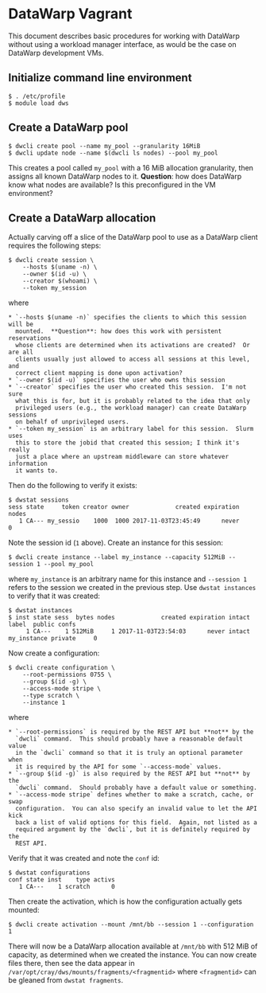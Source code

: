 # DataWarp Vagrant

This document describes basic procedures for working with DataWarp without using
a workload manager interface, as would be the case on DataWarp development VMs.

## Initialize command line environment

    $ . /etc/profile
    $ module load dws

## Create a DataWarp pool

    $ dwcli create pool --name my_pool --granularity 16MiB
    $ dwcli update node --name $(dwcli ls nodes) --pool my_pool

This creates a pool called `my_pool` with a 16 MiB allocation granularity, then
assigns all known DataWarp nodes to it.  **Question**: how does DataWarp know
what nodes are available?  Is this preconfigured in the VM environment?

## Create a DataWarp allocation

Actually carving off a slice of the DataWarp pool to use as a DataWarp client
requires the following steps:

    $ dwcli create session \
        --hosts $(uname -n) \
        --owner $(id -u) \
        --creator $(whoami) \
        --token my_session

where

    * `--hosts $(uname -n)` specifies the clients to which this session will be
      mounted.  **Question**: how does this work with persistent reservations
      whose clients are determined when its activations are created?  Or are all
      clients usually just allowed to access all sessions at this level, and
      correct client mapping is done upon activation?
    * `--owner $(id -u)` specifies the user who owns this session
    * `--creator` specifies the user who created this session.  I'm not sure
      what this is for, but it is probably related to the idea that only
      privileged users (e.g., the workload manager) can create DataWarp sessions
      on behalf of unprivileged users.
    * `--token my_session` is an arbitrary label for this session.  Slurm uses
      this to store the jobid that created this session; I think it's really
      just a place where an upstream middleware can store whatever information
      it wants to.

Then do the following to verify it exists:

    $ dwstat sessions
    sess state     token creator owner             created expiration nodes 
       1 CA--- my_sessio    1000  1000 2017-11-03T23:45:49      never     0 

Note the session id (`1` above).  Create an instance for this session:

    $ dwcli create instance --label my_instance --capacity 512MiB --session 1 --pool my_pool

where `my_instance` is an arbitrary name for this instance and `--session 1`
refers to the session we created in the previous step.  Use `dwstat instances`
to verify that it was created:

    $ dwstat instances
    $ inst state sess  bytes nodes             created expiration intact       label  public confs 
         1 CA---    1 512MiB     1 2017-11-03T23:54:03      never intact my_instance private     0 

Now create a configuration:

    $ dwcli create configuration \
        --root-permissions 0755 \
        --group $(id -g) \
        --access-mode stripe \
        --type scratch \
        --instance 1

where

    * `--root-permissions` is required by the REST API but **not** by the
      `dwcli` command.  This should probably have a reasonable default value
      in the `dwcli` command so that it is truly an optional parameter when
      it is required by the API for some `--access-mode` values.
    * `--group $(id -g)` is also required by the REST API but **not** by the
      `dwcli` command.  Should probably have a default value or something.
    * `--access-mode stripe` defines whether to make a scratch, cache, or swap
      configuration.  You can also specify an invalid value to let the API kick
      back a list of valid options for this field.  Again, not listed as a
      required argument by the `dwcli`, but it is definitely required by the
      REST API.

Verify that it was created and note the `conf` id:

    $ dwstat configurations
    conf state inst    type activs 
       1 CA---    1 scratch      0 

Then create the activation, which is how the configuration actually gets mounted:

    $ dwcli create activation --mount /mnt/bb --session 1 --configuration 1

There will now be a DataWarp allocation available at `/mnt/bb` with 512 MiB of
capacity, as determined when we created the instance.  You can now create files
there, then see the data appear in `/var/opt/cray/dws/mounts/fragments/<fragmentid>`
where `<fragmentid>` can be gleaned from `dwstat fragments`.

